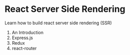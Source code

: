 # React Server Side Rendering

Learn how to build react server side rendering (SSR)
1. An Introduction
2. Express.js
3. Redux
4. react-router